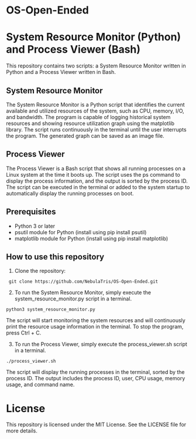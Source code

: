 # OS-Open-Ended

# System Resource Monitor (Python) and Process Viewer (Bash)
This repository contains two scripts: a System Resource Monitor written in Python and a Process Viewer written in Bash.

## System Resource Monitor
The System Resource Monitor is a Python script that identifies the current available and utilized resources of the system, such as CPU, memory, I/O, and bandwidth. The program is capable of logging historical system resources and showing resource utilization graph using the matplotlib library. The script runs continuously in the terminal until the user interrupts the program. The generated graph can be saved as an image file.

## Process Viewer
The Process Viewer is a Bash script that shows all running processes on a Linux system at the time it boots up. The script uses the ps command to display the process information, and the output is sorted by the process ID. The script can be executed in the terminal or added to the system startup to automatically display the running processes on boot.

## Prerequisites
- Python 3 or later
- psutil module for Python (install using pip install psutil)
- matplotlib module for Python (install using pip install matplotlib)

## How to use this repository

1. Clone the repository:
```
 git clone https://github.com/NebulaTris/OS-Open-Ended.git
```
2. To run the System Resource Monitor, simply execute the system_resource_monitor.py script in a terminal.
```
python3 system_resource_monitor.py
```
The script will start monitoring the system resources and will continuously print the resource usage information in the terminal. To stop the program, press Ctrl + C. 

3. To run the Process Viewer, simply execute the process_viewer.sh script in a terminal.

```
./process_viewer.sh
```

The script will display the running processes in the terminal, sorted by the process ID. The output includes the process ID, user, CPU usage, memory usage, and command name.

# License
This repository is licensed under the MIT License. See the LICENSE file for more details.
